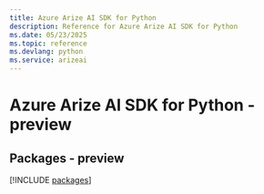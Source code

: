 ```yaml
---
title: Azure Arize AI SDK for Python
description: Reference for Azure Arize AI SDK for Python
ms.date: 05/23/2025
ms.topic: reference
ms.devlang: python
ms.service: arizeai
---
```

# Azure Arize AI SDK for Python - preview
## Packages - preview
[!INCLUDE [packages](arize-ai-index.md)]